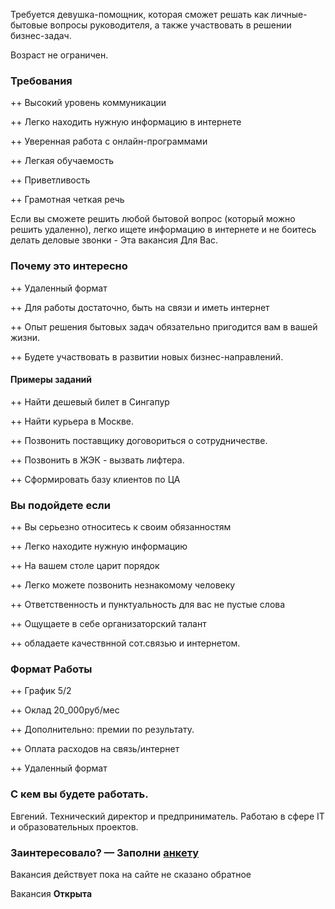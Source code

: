 
Требуется девушка-помощник, которая
сможет решать как личные-бытовые вопросы руководителя, а также
участвовать в решении бизнес-задач.

Возраст не ограничен.

### Требования

++ Высокий уровень коммуникации

++ Легко находить нужную информацию в интернете

++ Уверенная работа с онлайн-программами

++ Легкая обучаемость

++ Приветливость

++ Грамотная четкая речь

Если вы сможете решить любой бытовой вопрос (который можно решить удаленно), 
легко ищете информацию в интернете
и не боитесь делать деловые звонки - Эта вакансия Для Вас.
 
### Почему это интересно

++ Удаленный формат

++ Для работы достаточно, быть на связи и иметь интернет

++ Опыт решения бытовых задач обязательно пригодится вам в вашей жизни.

++ Будете участвовать в развитии новых бизнес-направлений.


#### Примеры заданий 

++ Найти дешевый билет в Сингапур

++ Найти курьера в Москве.

++ Позвонить поставщику договориться о сотрудничестве.

++ Позвонить в ЖЭК - вызвать лифтера.

++ Сформировать базу клиентов по ЦА

### Вы подойдете если

++ Вы серьезно относитесь к своим обязанностям

++ Легко находите нужную информацию

++ На вашем столе царит порядок

++ Легко можете позвонить незнакомому человекy

++ Ответственность и пунктуальность для вас не пустые слова

++ Ощущаете в себе организаторский талант

++ обладаете качествнной сот.связью и интернетом.


### Формат Работы

++ График 5/2

++ Оклад 20_000руб/мес 

++ Дополнительно: премии по результату.

++ Оплата расходов на связь/интернет 

++ Удаленный формат

### С кем вы будете работать.

Евгений. Технический директор и предприниматель.
Работаю в сфере IT и образовательных проектов. 

### Заинтересовало? &mdash; Заполни <a href="http://bit.ly/assistant-vacancy">анкету</a>

Вакансия действует пока на сайте не сказано обратное

Вакансия **Открыта**
